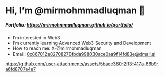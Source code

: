 # Hi, I’m @mirmohmmadluqman 👋

##### **Portfolio:** https://mirmohmmadluqman.github.io/portfolio/

- I’m interested in Web3  
- I’m currently learning Advanced Web3 Security and Development  
- How to reach me: X-@mirmohmadluqman  
- Email: 0x867012e82708278fbda998030ace0aa9f14fd83e@dmail.ai  


https://github.com/user-attachments/assets/5baee360-2ff3-417a-86b9-a6fd8707a4e7






